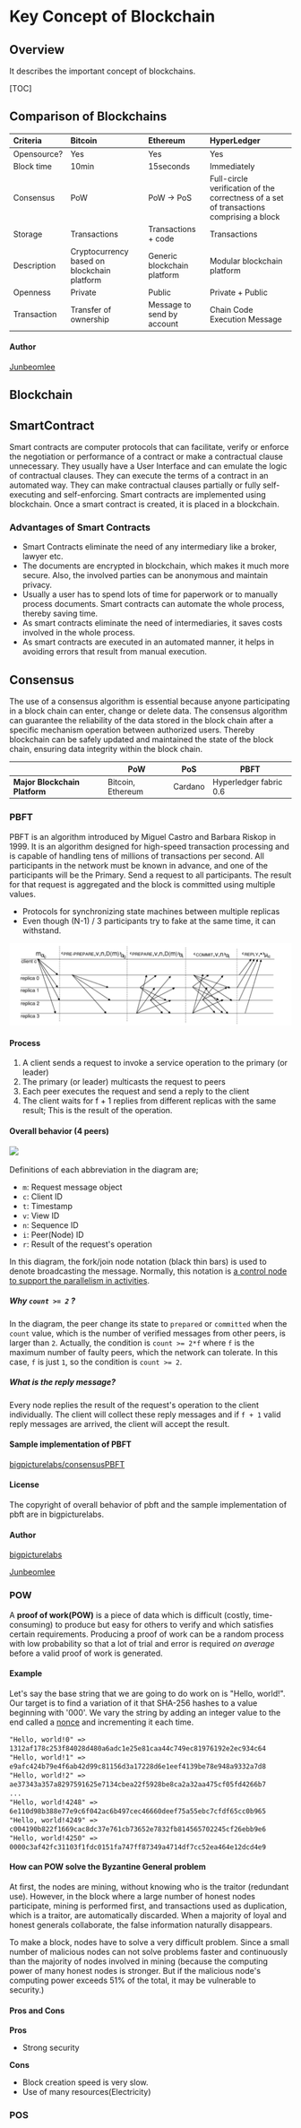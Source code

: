 # Key Concept of Blockchain



## Overview

It describes the important concept of blockchains.



[TOC]



## Comparison of Blockchains

| Criteria    | Bitcoin                                  | Ethereum                     | HyperLedger                              |
| :---------- | :--------------------------------------- | :--------------------------- | :--------------------------------------- |
| Opensource? | Yes                                      | Yes                          | Yes                                      |
| Block time  | 10min                                    | 15seconds                    | Immediately                              |
| Consensus   | PoW                                      | PoW  -> PoS                  | Full-circle verification of the  correctness of a set of transactions comprising a block |
| Storage     | Transactions                             | Transactions + code          | Transactions                             |
| Description | Cryptocurrency based  on blockchain  platform | Generic  blockchain platform | Modular  blockchain platform             |
| Openness    | Private                                  | Public                       | Private  + Public                        |
| Transaction | Transfer of ownership                    | Message to send by account   | Chain Code Execution Message             |

#### Author

[Junbeomlee](https://github.com/junbeomlee)

## Blockchain

## SmartContract
Smart contracts are computer protocols that can facilitate, verify or enforce the negotiation or performance of a contract or make a contractual clause unnecessary. They usually have a User Interface and can emulate the logic of contractual clauses. They can execute the terms of a contract in an automated way. They can make contractual clauses partially or fully self-executing and self-enforcing.
Smart contracts are implemented using blockchain. Once a smart contract is created, it is placed in a blockchain.

### Advantages of Smart Contracts
- Smart Contracts eliminate the need of any intermediary like a broker, lawyer etc.
- The documents are encrypted in blockchain, which makes it much more secure. Also, the involved parties can be anonymous and maintain privacy.
- Usually a user has to spend lots of time for paperwork or to manually process documents. Smart contracts can automate the whole process, thereby saving time.
- As smart contracts eliminate the need of intermediaries, it saves costs involved in the whole process.
- As smart contracts are executed in an automated manner, it helps in avoiding errors that result from manual execution.

## Consensus

The use of a consensus algorithm is essential because anyone participating in a block chain can enter, change or delete data. The consensus algorithm can guarantee the reliability of the data stored in the block chain after a specific mechanism operation between authorized users. Thereby blockchain can be safely updated and maintained the state of the block chain, ensuring data integrity within the block chain.

|                               | PoW               | PoS     | PBFT                   |
| ----------------------------- | ----------------- | ------- | ---------------------- |
| **Major Blockchain Platform** | Bitcoin, Ethereum | Cardano | Hyperledger fabric 0.6 |

### PBFT

 PBFT is an algorithm introduced by Miguel Castro and Barbara Riskop in 1999. It is an algorithm designed for high-speed transaction processing and is capable of handling tens of millions of transactions per second. All participants in the network must be known in advance, and one of the participants will be the Primary. Send a request to all participants. The result for that request is aggregated and the block is committed using multiple values.

- Protocols for synchronizing state machines between multiple replicas
- Even though (N-1) / 3 participants try to fake at the same time, it can withstand.

![consensus-keyconecpt-pbft](./images/consensus-keyconecpt-pbft.png)

#### Process

1. A client sends a request to invoke a service operation to the primary (or leader)
2. The primary (or leader) multicasts the request to peers
3. Each peer executes the request and send a reply to the client
4. The client waits for f + 1 replies from different replicas with the same result; This is the result of the operation.

#### Overall behavior (4 peers)

![](https://github.com/bigpicturelabs/consensusPBFT/blob/master/pbft-consensus-behavior.jpg)

Definitions of each abbreviation in the diagram are;

- `m`: Request message object
- `c`: Client ID
- `t`: Timestamp
- `v`: View ID
- `n`: Sequence ID
- `i`: Peer(Node) ID
- `r`: Result of the request's operation

In this diagram, the fork/join node notation (black thin bars) is used to denote broadcasting the message. Normally, this notation is [a control node to support the parallelism in activities](https://www.uml-diagrams.org/activity-diagrams-controls.html#fork-node).

##### Why `count >= 2` ?

In the diagram, the peer change its state to `prepared` or `committed` when the `count` value, which is the number of verified messages from other peers, is larger than `2`.
Actually, the condition is `count >= 2*f` where `f` is the maximum number of faulty peers, which the network can tolerate. In this case, `f` is just `1`, so the condition is `count >= 2`. 

#####  What is the reply message?

Every node replies the result of the request's operation to the client individually. The client will collect these reply messages and if `f + 1` valid reply messages are arrived, the client will accept the result.

#### Sample implementation of PBFT

[bigpicturelabs/consensusPBFT](https://github.com/bigpicturelabs/consensusPBFT)

#### License

The copyright of overall behavior of pbft and the sample implementation of pbft are in bigpicturelabs.

#### Author

[bigpicturelabs](https://github.com/bigpicturelabs)

[Junbeomlee](https://github.com/junbeomlee)



### POW

A **proof of work(POW)** is a piece of data which is difficult (costly, time-consuming) to produce but easy for others to verify and which satisfies certain requirements. Producing a proof of work can be a random process with low probability so that a lot of trial and error is required *on average* before a valid proof of work is generated.

#### Example

Let's say the base string that we are going to do work on is "Hello, world!". Our target is to find a variation of it that SHA-256 hashes to a value beginning with '000'. We vary the string by adding an integer value to the end called a [nonce](https://en.bitcoin.it/wiki/Nonce) and incrementing it each time.

```
"Hello, world!0" => 1312af178c253f84028d480a6adc1e25e81caa44c749ec81976192e2ec934c64
"Hello, world!1" => e9afc424b79e4f6ab42d99c81156d3a17228d6e1eef4139be78e948a9332a7d8
"Hello, world!2" => ae37343a357a8297591625e7134cbea22f5928be8ca2a32aa475cf05fd4266b7
...
"Hello, world!4248" => 6e110d98b388e77e9c6f042ac6b497cec46660deef75a55ebc7cfdf65cc0b965
"Hello, world!4249" => c004190b822f1669cac8dc37e761cb73652e7832fb814565702245cf26ebb9e6
"Hello, world!4250" => 0000c3af42fc31103f1fdc0151fa747ff87349a4714df7cc52ea464e12dcd4e9
```



#### How can POW solve the Byzantine General problem 

At first, the nodes are mining, without knowing who is the traitor (redundant use). However, in the block where a large number of honest nodes participate, mining is performed first, and transactions used as duplication, which is a traitor, are automatically discarded. When a majority of loyal and honest generals collaborate, the false information naturally disappears.

To make a block, nodes have to solve a very difficult problem. Since a small number of malicious nodes can not solve problems faster and continuously than the majority of nodes involved in mining (because the computing power of many honest nodes is stronger. But if the malicious node's computing power exceeds 51% of the total, it may be vulnerable to security.)



#### Pros and Cons

**Pros**

- Strong security

**Cons**

- Block creation speed is very slow.
- Use of many resources(Electricity)



### POS